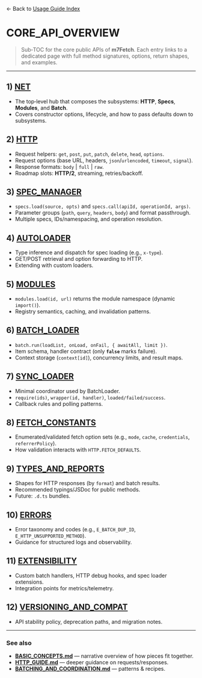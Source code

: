 ← Back to [Usage Guide Index](../TOC.md)

# CORE\_API\_OVERVIEW

> Sub‑TOC for the core public APIs of **m7Fetch**. Each entry links to a dedicated page with full method signatures, options, return shapes, and examples.

---

## 1) [NET](./NET.md)

* The top‑level hub that composes the subsystems: **HTTP**, **Specs**, **Modules**, and **Batch**.
* Covers constructor options, lifecycle, and how to pass defaults down to subsystems.

## 2) [HTTP](./HTTP.md)

* Request helpers: `get`, `post`, `put`, `patch`, `delete`, `head`, `options`.
* Request options (base URL, headers, `json`/`urlencoded`, `timeout`, `signal`).
* Response formats: `body` | `full` | `raw`.
* Roadmap slots: **HTTP/2**, streaming, retries/backoff.

## 3) [SPEC\_MANAGER](./SPEC_MANAGER.md)

* `specs.load(source, opts)` and `specs.call(apiId, operationId, args)`.
* Parameter groups (`path`, `query`, `headers`, `body`) and format passthrough.
* Multiple specs, IDs/namespacing, and operation resolution.

## 4) [AUTOLOADER](./AUTOLOADER.md)

* Type inference and dispatch for spec loading (e.g., `x-type`).
* GET/POST retrieval and option forwarding to HTTP.
* Extending with custom loaders.

## 5) [MODULES](./MODULES.md)

* `modules.load(id, url)` returns the module namespace (dynamic `import()`).
* Registry semantics, caching, and invalidation patterns.

## 6) [BATCH\_LOADER](./BATCH_LOADER.md)

* `batch.run(loadList, onLoad, onFail, { awaitAll, limit })`.
* Item schema, handler contract (only **`false`** marks failure).
* Context storage (`context[id]`), concurrency limits, and result maps.

## 7) [SYNC\_LOADER](./SYNC_LOADER.md)

* Minimal coordinator used by BatchLoader.
* `require(ids)`, `wrapper(id, handler)`, `loaded/failed/success`.
* Callback rules and polling patterns.

## 8) [FETCH\_CONSTANTS](./FETCH_CONSTANTS.md)

* Enumerated/validated fetch option sets (e.g., `mode`, `cache`, `credentials`, `referrerPolicy`).
* How validation interacts with `HTTP.FETCH_DEFAULTS`.

## 9) [TYPES\_AND\_REPORTS](./TYPES.md)

* Shapes for HTTP responses (by `format`) and batch results.
* Recommended typings/JSDoc for public methods.
* Future: `.d.ts` bundles.

## 10) [ERRORS](./ERRORS.md)

* Error taxonomy and codes (e.g., `E_BATCH_DUP_ID`, `E_HTTP_UNSUPPORTED_METHOD`).
* Guidance for structured logs and observability.

## 11) [EXTENSIBILITY](./EXTENSIBILITY.md)

* Custom batch handlers, HTTP debug hooks, and spec loader extensions.
* Integration points for metrics/telemetry.

## 12) [VERSIONING\_AND\_COMPAT](./VERSIONING.md)

* API stability policy, deprecation paths, and migration notes.

---

### See also

* **[BASIC\_CONCEPTS.md](./BASIC_CONCEPTS.md)** — narrative overview of how pieces fit together.
* **[HTTP\_GUIDE.md](./HTTP_GUIDE.md)** — deeper guidance on requests/responses.
* **[BATCHING\_AND\_COORDINATION.md](./BATCHING_AND_COORDINATION.md)** — patterns & recipes.
